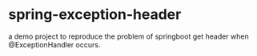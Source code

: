 # spring-exception-header
a demo project to reproduce the problem of springboot get header when @ExceptionHandler occurs.

